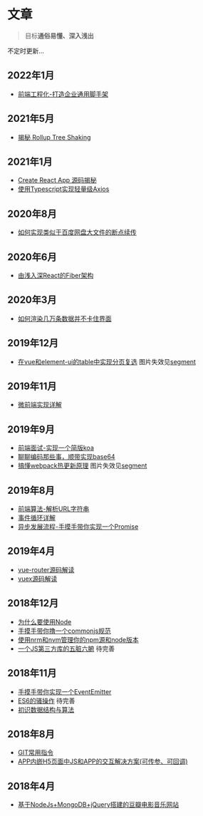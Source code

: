 # 文章

> 目标**通俗易懂、深入浅出**

不定时更新...

## 2022年1月

- [前端工程化-打造企业通用脚手架](https://mp.weixin.qq.com/s/efzaiX8r2htJ1NvN26ZU8g)

## 2021年5月

- [揭秘 Rollup Tree Shaking](https://github.com/careteenL/rollup)

## 2021年1月
  - [Create React App 源码揭秘](https://segmentfault.com/a/1190000039060889)
  - [使用Typescript实现轻量级Axios](https://segmentfault.com/a/1190000039000404)

## 2020年8月
  - [如何实现类似于百度网盘大文件的断点续传](https://segmentfault.com/a/1190000023619104)

## 2020年6月
  - [由浅入深React的Fiber架构](https://github.com/careteenL/react/tree/master/packages/fiber)

## 2020年3月
  - [如何渲染几万条数据并不卡住界面](https://juejin.im/post/5e666b526fb9a07ca137254b)

## 2019年12月
  - [在vue和element-ui的table中实现分页复选](https://github.com/careteenL/blog/issues/7) 图片失效见[segment](https://segmentfault.com/a/1190000021185922)
  
## 2019年11月
  - [微前端实现详解](https://github.com/careteenL/blog/issues/6)
  
## 2019年9月
  - [前端面试-实现一个简版koa](https://github.com/careteenL/blog/issues/5)
  - [聊聊编码那些事，顺带实现base64](https://github.com/careteenL/blog/issues/4)
  - [搞懂webpack热更新原理](https://github.com/careteenL/webpack-hmr) 图片失效见[segment](https://segmentfault.com/a/1190000020310371?_ea=25640433)

## 2019年8月
  - [前端算法-解析URL字符串](https://github.com/careteenL/blog/issues/3)
  - [事件循环详解](https://github.com/careteenL/blog/issues/2)
  - [异步发展流程-手摸手带你实现一个Promise ](https://github.com/careteenL/blog/issues/1)

## 2019年4月
  - [vue-router源码解读](https://github.com/careteenL/vue-router)
  - [vuex源码解读](https://github.com/careteenL/vuex-analysis)

## 2018年12月
  - [为什么要使用Node](https://github.com/careteenL/blog/blob/master/src/20181201-node/node.md)
  - [手摸手带你撸一个commonjs规范](https://github.com/careteenL/blog/blob/master/src/20181201-node/module.md)
  - [使用nrm和nvm管理你的npm源和node版本](https://github.com/careteenL/blog/blob/master/src/20181204-node/nrm-nvm.md)
  - [一个JS第三方库的五脏六腑](https://github.com/careteenL/blog/blob/master/src/20181204-node/package-viscera.md) 待完善

## 2018年11月
  - [手摸手带你实现一个EventEmitter](https://github.com/careteenL/blog/blob/master/src/20181126-pub_sub)
  - [ES6的骚操作](https://github.com/careteenL/blog/blob/master/src/20181127-es6) 待完善
  - [初识数据结构与算法](https://github.com/careteenL/blog/blob/master/src/20181122-dsa)

## 2018年8月
  - [GIT常用指令](https://github.com/careteenL/git-practice)
  - [APP内嵌H5页面中JS和APP的交互解决方案(可传参、可回调)](https://github.com/careteenL/JsAndAppInteraction)

## 2018年4月
  - [基于NodeJs+MongoDB+jQuery搭建的豆瓣电影音乐网站](https://github.com/careteenL/douban_study)